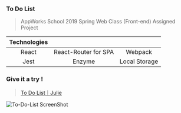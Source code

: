 ### To Do List

> AppWorks School 2019 Spring Web Class (Front-end) Assigned Project

| Technologies |                      |                 |
|:------------:|:--------------------:|:---------------:|
| React        | React-Router for SPA | Webpack         |
| Jest         | Enzyme               | Local Storage   |

### Give it a try !

> [To Do List｜Julie](https://julieliao.github.io/To-Do-List)

![To-Do-List ScreenShot](https://raw.github.com/julieliao/To-Do-List/master/sample.png)